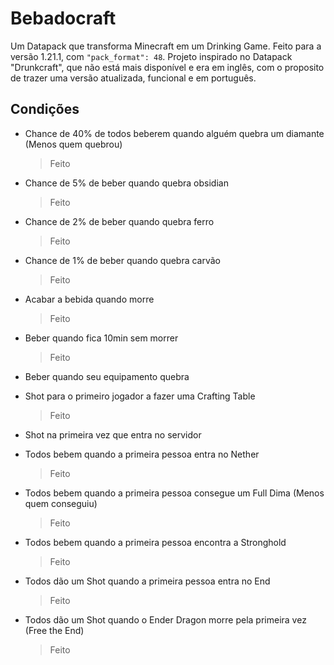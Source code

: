 # Bebadocraft
Um Datapack que transforma Minecraft em um Drinking Game. Feito para a versão 1.21.1, com ```"pack_format": 48```. Projeto inspirado no Datapack "Drunkcraft", que não está mais disponível e era em inglês, com o proposito de trazer uma versão atualizada, funcional e em português.

## Condições
- Chance de 40% de todos beberem quando alguém quebra um diamante (Menos quem quebrou)
	> Feito

- Chance de 5% de beber quando quebra obsidian
	> Feito

- Chance de 2% de beber quando quebra ferro
	> Feito

- Chance de 1% de beber quando quebra carvão
	> Feito

- Acabar a bebida quando morre
	> Feito

- Beber quando fica 10min sem morrer
	> Feito

- Beber quando seu equipamento quebra

- Shot para o primeiro jogador a fazer uma Crafting Table
	> Feito

- Shot na primeira vez que entra no servidor

- Todos bebem quando a primeira pessoa entra no Nether
	> Feito

- Todos bebem quando a primeira pessoa consegue um Full Dima (Menos quem conseguiu)
	> Feito

- Todos bebem quando a primeira pessoa encontra a Stronghold
	> Feito

- Todos dão um Shot quando a primeira pessoa entra no End
	> Feito

- Todos dão um Shot quando o Ender Dragon morre pela primeira vez (Free the End)
	> Feito
